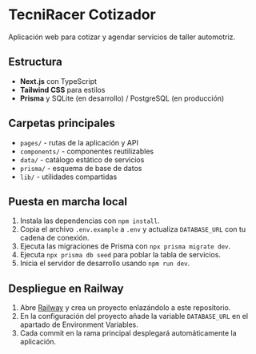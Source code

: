 # TecniRacer Cotizador

Aplicación web para cotizar y agendar servicios de taller automotriz.

## Estructura

- **Next.js** con TypeScript
- **Tailwind CSS** para estilos
- **Prisma** y SQLite (en desarrollo) / PostgreSQL (en producción)

## Carpetas principales

- `pages/` - rutas de la aplicación y API
- `components/` - componentes reutilizables
- `data/` - catálogo estático de servicios
- `prisma/` - esquema de base de datos
- `lib/` - utilidades compartidas

## Puesta en marcha local

1. Instala las dependencias con `npm install`.
2. Copia el archivo `.env.example` a `.env` y actualiza `DATABASE_URL` con tu cadena de conexión.
3. Ejecuta las migraciones de Prisma con `npx prisma migrate dev`.
4. Ejecuta `npx prisma db seed` para poblar la tabla de servicios.
5. Inicia el servidor de desarrollo usando `npm run dev`.

## Despliegue en Railway

1. Abre [Railway](https://railway.app) y crea un proyecto enlazándolo a este repositorio.
2. En la configuración del proyecto añade la variable `DATABASE_URL` en el apartado de Environment Variables.
3. Cada commit en la rama principal desplegará automáticamente la aplicación.
